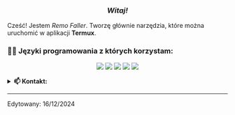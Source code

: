 <h3><b><i><center>Witaj!</center></i></b></h3> 

Cześć! Jestem <i>Remo Faller</i>. Tworzę głównie narzędzia, które można uruchomić w aplikacji <b>Termux</b>. 

<!--START_SECTION:colourise-->
<h3> 👨‍💻 Języki programowania z których korzystam:</h3>

<p align=center>
<img src="https://img.shields.io/badge/-Python-FF0000?style=for-the-badge&logo=python" />
<img src="https://img.shields.io/badge/-HTML5-007FFF?style=for-the-badge&logo=html5"/>
<img src="https://img.shields.io/badge/-CSS-0000FF?style=for-the-badge&logo=css3"/>
<img src="https://img.shields.io/badge/-Shell-7F00FF?style=for-the-badge&logo=gnu-bash"/>
<img src="https://img.shields.io/badge/-C++-00FF80?style=for-the-badge&logo=c%2b%2b"/>
</p>
<!--END_SECTION:colourise-->

</details>
 
<details>
<summary> <b>📫 Kontakt: </b></summary>
<p align="center">
<a href="https://www.facebook.com/RemoFaller"><img alt="Facebook" src="https://img.shields.io/badge/Facebook-Remo%20Faller-blue?style=for-the-badge&logo=facebook"></a>
<a href="mailto:sztuczka0magiczka@gmail.com"><img alt="Email" src="https://img.shields.io/badge/Email-sztuczka0magiczka%40gmail.com-blue?style=for-the-badge&logo=gmail"></a>
</p>
</details>

------
Edytowany: 16/12/2024
